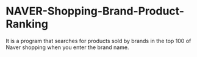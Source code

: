 # NAVER-Shopping-Brand-Product-Ranking
It is a program that searches for products sold by brands in the top 100 of Naver shopping when you enter the brand name.
